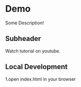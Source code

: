 # Demo

Some Description!

## Subheader

Watch tutorial on youtube.

## Local Development

1.open index.html in your browser
